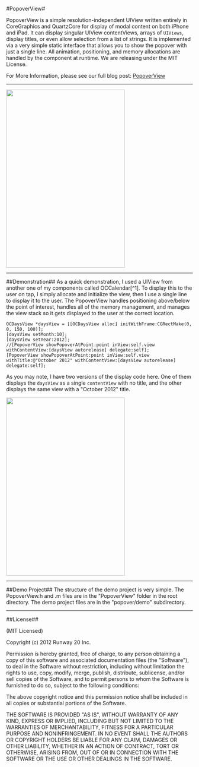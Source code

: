 #PopoverView#

PopoverView is a simple resolution-independent UIView written entirely in CoreGraphics and QuartzCore for display of modal content on both iPhone and iPad.  It can display singular UIView contentViews, arrays of `UIViews`, display titles, or even allow selection from a list of strings.  It is implemented via a very simple static interface that allows you to show the popover with just a single line.  All animation, positioning, and memory allocations are handled by the component at runtime.  We are releasing under the MIT License.

For More Information, please see our full blog post:
[PopoverView](http://www.getosito.com/blog/engineering/popoverview-a-flexible-modal-content-view-for-ios/)

***

<img src="http://www.getosito.com/img/postImages/popoverMap.png" width="320" height="480" />

***

##Demonstration##
As a quick demonstration, I used a UIView from another one of my components called OCCalendar[^1].  To display this to the user on tap, I simply allocate and initialize the view, then I use a single line to display it to the user.    The PopoverView handles positioning above/below the point of interest, handles all of the memory management, and manages the view stack so it gets displayed to the user at the correct location.

``` objc
OCDaysView *daysView = [[OCDaysView alloc] initWithFrame:CGRectMake(0, 0, 150, 100)];
[daysView setMonth:10];
[daysView setYear:2012];
//[PopoverView showPopoverAtPoint:point inView:self.view withContentView:[daysView autorelease] delegate:self];
[PopoverView showPopoverAtPoint:point inView:self.view withTitle:@"October 2012" withContentView:[daysView autorelease] delegate:self];
```

As you may note, I have two versions of the display code here.  One of them displays the `daysView` as a single `contentView` with no title, and the other displays the same view with a "October 2012" title.

<img src="http://www.getosito.com/img/postImages/popoverCal1.png" width="320" height="480" />

***

##Demo Project##
The structure of the demo project is very simple.  The PopoverView.h and .m files are in the "PopoverView" folder in the root directory.  The demo project files are in the "popover/demo" subdirectory.

***

##License##

(MIT Licensed)

Copyright (c) 2012 Runway 20 Inc.

Permission is hereby granted, free of charge, to any person obtaining a copy of this software and associated documentation files (the "Software"), to deal in the Software without restriction, including without limitation the rights to use, copy, modify, merge, publish, distribute, sublicense, and/or sell copies of the Software, and to permit persons to whom the Software is furnished to do so, subject to the following conditions:

The above copyright notice and this permission notice shall be included in all copies or substantial portions of the Software.

THE SOFTWARE IS PROVIDED "AS IS", WITHOUT WARRANTY OF ANY KIND, EXPRESS OR IMPLIED, INCLUDING BUT NOT LIMITED TO THE WARRANTIES OF MERCHANTABILITY, FITNESS FOR A PARTICULAR PURPOSE AND NONINFRINGEMENT. IN NO EVENT SHALL THE AUTHORS OR COPYRIGHT HOLDERS BE LIABLE FOR ANY CLAIM, DAMAGES OR OTHER LIABILITY, WHETHER IN AN ACTION OF CONTRACT, TORT OR OTHERWISE, ARISING FROM, OUT OF OR IN CONNECTION WITH THE SOFTWARE OR THE USE OR OTHER DEALINGS IN THE SOFTWARE.
